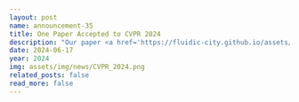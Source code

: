 ```yaml
---
layout: post
name: announcement-35
title: One Paper Accepted to CVPR 2024
description: "Our paper <a href='https://fluidic-city.github.io/assets/pdf/Guo2024Simulation.pdf'> LASIL: Learner-Aware Supervised Imitation Learning For Long-term Microscopic Traffic Simulation </a> has been accepted to IEEE/CVF Conference on Computer Vision and Pattern Recognition (CVPR), 2024. Congratulations to all the authors!" 
date: 2024-06-17
year: 2024
img: assets/img/news/CVPR_2024.png
related_posts: false
read_more: false
---
```

